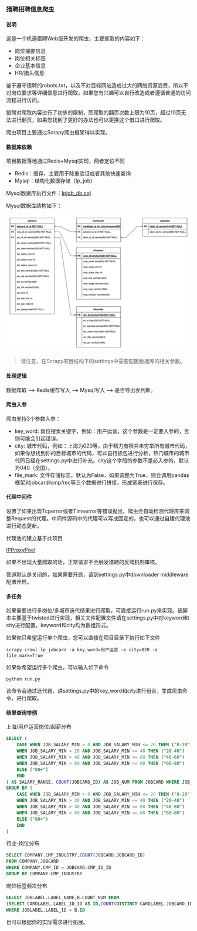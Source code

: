 ### 猎聘招聘信息爬虫

#### 说明

这是一个机遇猎聘Web版开发的爬虫，主要抓取的内容如下：

* 岗位摘要信息
* 岗位相关标签
* 企业基本信息
* HR/猎头信息

鉴于遵守猎聘的robots.txt，以及不对目标网站造成过大的网络资源浪费，所以不对岗位要求等详细信息进行爬取，如果您有兴趣可以自行改造或者遵循普通的访问流程进行访问。

猎聘对爬取内容进行了初步的限制，即爬取的翻页次数上限为10页，超过10页无法进行翻页，如果您找到了更好的办法也可以更换这个借口进行爬取。

爬虫项目主要通过Scrapy爬虫框架得以实现。

#### 数据库依赖

项目数据落地通过Redis+Mysql实现，两者定位不同

* Redis：缓存，主要用于除重验证或者其他快速查询
* Mysql：结构化数据存储（lp_job)

Mysql数据库执行文件：[lpjob_db.sql](https://github.com/hadesxiong/liepinjob-spider/blob/main/lpjob_db.sql "执行文件")

Mysql数据库结构如下：

![1666934329965](image/README/1666934329965.png)

> 请注意，在Scrapy项目结构下的settings中需要配置数据库的相关参数。

#### 处理逻辑

数据爬取 --> Redis缓存写入 -->  Mysql写入 --> 是否导出表判断。

#### 爬虫入参

爬虫支持3个参数入参：

* key_word: 岗位搜索关键字，例如：用户运营，这个参数是一定要入参的，否则可能会引起错误。
* city: 城市代码，例如：上海为020等，由于精力有限并未穷举所有城市代码，如果你想找到你的目标城市的代码，可以自行抓包进行分析，热门城市的城市代码已经在settings.py中进行补充。city这个字段的参数不是必入参的，默认为040（全国）。
* file_mark: 文件存储标志，默认为False，如果调整为True，则会调用pandas框架对jobcard/cmp/rec等三个数据进行拼接，形成宽表进行保存。

#### 代理中间件

设置了如果出现Tcperror或者Timeerror等错误抛出，爬虫会自动检测代理库来调整Request的代理。中间件源码中的代理可以写成固定的，也可以通过自建代理池进行动态更新。

代理池的建立基于此项目

[IPProxyPool](https://github.com/anjia0532/IPProxyPool)

如果不出现大量爬取的话，正常请求不会触发猎聘的反爬机制审核。

管道默认是关闭的，如果需要开启，请到settings.py中downloader middleware配置开启。

#### 多任务

如果需要进行多岗位/多城市迭代结果进行爬取，可直接运行run.py来实现。该脚本主要基于twisted进行实现，相关文件配置文件请在settings.py中对keyword和city进行配置，keyword和city均为数组形式。

如果你只希望运行单个爬虫，您可以直接在项目目录下执行如下文件

```shell
scrapy crawl lp_jobcard -a key_word=用户运营 -a city=020 -a file_mark=True
```

如果你希望运行多个爬虫，可以输入如下命令

```shell
python run.py
```

该命令会通过迭代器，讲settings.py中的key_word和city进行组合，生成爬虫命令，进行爬取。

#### 结果查询举例

上海/用户运营岗位/起薪分布

```sql
SELECT (
	CASE WHEN JOB_SALARY_MIN > 0 AND JOB_SALARY_MIN <= 20 THEN ("0-20")
	WHEN JOB_SALARY_MIN > 20 AND JOB_SALARY_MIN <= 40 THEN ("20-40")
	WHEN JOB_SALARY_MIN > 40 AND JOB_SALARY_MIN <= 60 THEN ("40-60")
	WHEN JOB_SALARY_MIN > 60 AND JOB_SALARY_MIN <= 80 THEN ("60-80")
	ELSE ("80+")
	END
) AS SALARY_RANGE, COUNT(JOBCARD_ID) AS JOB_NUM FROM JOBCARD WHERE JOB_CITY = "上海"
GROUP BY (
	CASE WHEN JOB_SALARY_MIN > 0 AND JOB_SALARY_MIN <= 20 THEN ("0-20")
	WHEN JOB_SALARY_MIN > 20 AND JOB_SALARY_MIN <= 40 THEN ("20-40")
	WHEN JOB_SALARY_MIN > 40 AND JOB_SALARY_MIN <= 60 THEN ("40-60")
	WHEN JOB_SALARY_MIN > 60 AND JOB_SALARY_MIN <= 80 THEN ("60-80")
	ELSE ("80+")
	END
)
```

行业-岗位分布

```sql
SELECT COMPANY.CMP_INDUSTRY,COUNT(JOBCARD.JOBCARD_ID)
FROM COMPANY,JOBCARD 
WHERE COMPANY.CMP_ID = JOBCARD.CMP_ID_ID
GROUP BY COMPANY.CMP_INDUSTRY
```

岗位标签频次分布

```sql
SELECT JOBLABEL.LABEL_NAME,B.COUNT_NUM FROM 
(SELECT CARDLABEL.LABEL_ID_ID AS ID,COUNT(DISTINCT CARDLABEL.JOBCARD_ID_ID) AS COUNT_NUM FROM CARDLABEL GROUP BY CARDLABEL.LABEL_ID_ID) AS B,JOBLABEL
WHERE JOBLABEL.LABEL_ID = B.ID
```

也可以根据你的实际需求进行拓展。
